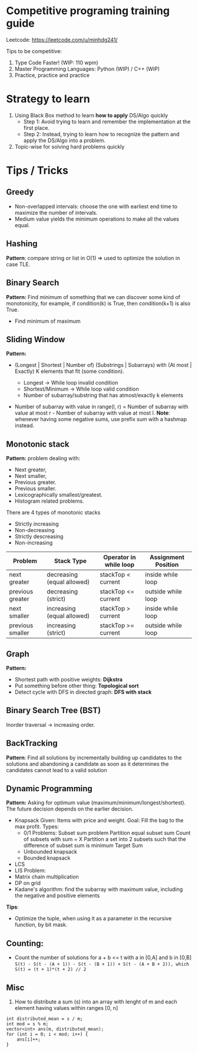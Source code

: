 # Competitive programing training guide
Leetcode: https://leetcode.com/u/minhdg241/

Tips to be competitive:
1. Type Code Faster! (WIP: 110 wpm)
2. Master Programming Languages: Python (WIP) / C++ (WIP)
3. Practice, practice and practice

# Strategy to learn
1. Using Black Box method to learn **how to apply** DS/Algo quickly
    - Step 1: Avoid trying to learn and remember the implementation at the first place.
    - Step 2: Instead, trying to learn how to recognize the pattern and apply the DS/Algo into a problem.
2. Topic-wise for solving hard problems quickly

# Tips / Tricks
## Greedy
- Non-overlapped intervals: choose the one with earliest end time to maximize the number of intervals.
- Medium value yields the minimum operations to make all the values equal.

## Hashing
**Pattern**: compare string or list in O(1) => used to optimize the solution in case TLE.

## Binary Search
**Pattern:** Find minimum of something that we can discover some kind of monotonicity, for example, if condition(k) is True, then condition(k+1) is also True.
- Find minimum of maximum

## Sliding Window
**Pattern:**
- (Longest | Shortest | Number of) (Substrings | Subarrays) with (At most | Exactly) K elements that fit (some condition). 
    - Longest -> While loop invalid condition
    - Shortest/Minimum -> While loop valid condition
    - Number of subarray/substring that has atmost/exactly k elements

- Number of subarray with value in range(l, r) = Number of subarray with value at most r - Number of subarray with value at most l.
**Note**: whenever having some negative sums, use prefix sum with a hashmap instead.

## Monotonic stack
**Pattern:** problem dealing with:
- Next greater, 
- Next smaller, 
- Previous greater. 
- Previous smaller.
- Lexicographically smallest/greatest.
- Histogram related problems.

There are 4 types of monotonic stacks
- Strictly increasing
- Non-decreasing
- Strictly descreasing
- Non-increasing

|  Problem           |  Stack Type                  |  Operator in while loop |  Assignment Position  |
|--------------------|------------------------------|-------------------------|-----------------------|
|  next greater      |  decreasing (equal allowed)  |  stackTop < current     |  inside while loop    |
|  previous greater  |  decreasing (strict)         |  stackTop <= current    |  outside while loop   |
|  next smaller      |  increasing (equal allowed)  |  stackTop > current     |  inside while loop    |
|  previous smaller  |  increasing (strict)         |  stackTop >= current    |  outside while loop   |

## Graph
**Pattern:**
- Shortest path with positive weights: **Dijkstra**
- Put something before other thing: **Topological sort**
- Detect cycle with DFS in directed graph: **DFS with stack**

## Binary Search Tree (BST)
Inorder traversal -> increasing order.

## BackTracking
**Pattern**: Find all solutions by incrementally building up candidates to the solutions and abandoning a candidate as soon as it determines the candidates cannot lead to a valid solution

## Dynamic Programming
**Pattern:** Asking for optimum value (maximum/minimum/longest/shortest). The future decision depends on the earlier decision.
- Knapsack
  Given: Items with price and weight.
  Goal: Fill the bag to the max profit.
  Types:
    - 0/1
        Problems:
        Subset sum problem
        Partition equal subset sum
        Count of subsets with sum = X
        Partition a set into 2 subsets such that the difference of subset sum is minimum
        Target Sum
    - Unbounded knapsack
    - Bounded knapsack
- LCS
- LIS
        Problem:
- Matrix chain multiplication
- DP on grid
- Kadane's algorithm: find the subarray with maximum value, including the negative and positive elements

**Tips**:
- Optimize the tuple, when using it as a parameter in the recursive function, by bit mask.

## Counting:
- Count the number of solutions for a + b <= t with a in [0,A] and b in [0,B] <br>
  `S(t) - S(t - (A + 1)) - S(t - (B + 1)) + S(t - (A + B + 2)), which S(t) = (t + 1)*(t + 2) // 2`



## Misc
1. How to distribute a sum (s) into an array with lenght of m and each element having values within ranges [0, n]
```
int distributed_mean = s / m;
int mod = s % m;
vector<int> ans(m, distributed_mean);
for (int i = 0; i < mod; i++) {
    ans[i]++;
}
```











